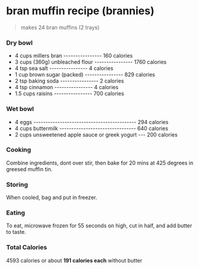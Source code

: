 # bran muffin recipe (brannies)

> makes 24 bran muffins (2 trays)

### Dry bowl

- 4 cups millers bran                ---------------- 160 calories
- 3 cups (360g) unbleached flour     ---------------- 1760 calories
- 4 tsp sea salt                     ---------------- 4 calories
- 1 cup brown sugar (packed)         ---------------- 829 calories
- 2 tsp baking soda                  ---------------- 2 calories
- 4 tsp cinnamon                     ---------------- 4 calories
- 1.5 cups raisins                   ---------------- 700 calories

### Wet bowl

- 4 eggs ------------------------------------------- 294 calories
- 4 cups buttermilk -------------------------------- 640 calories
- 2 cups unsweetened apple sauce or greek yogurt --- 200 calories

### Cooking

Combine ingredients, dont over stir, then bake for 20 mins at 425 degrees in greesed muffin tin.

### Storing

When cooled, bag and put in freezer.

### Eating

To eat, microwave frozen for 55 seconds on high, cut in half, and add butter to taste.

### Total Calories

4593 calories or about **191 calories each** without butter
